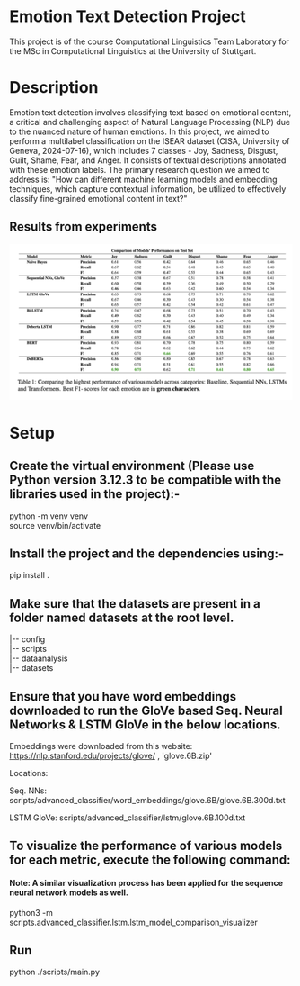 # Emotion Text Detection Project

This project is of the course Computational Linguistics Team Laboratory for the MSc in Computational Linguistics at the University of Stuttgart.

# Description

Emotion text detection involves classifying text based on emotional content, a critical and challenging aspect of Natural Language Processing (NLP) due to the nuanced nature of human emotions. In this project, we aimed to perform a multilabel classification on the ISEAR dataset (CISA, University of Geneva, 2024-07-16), which includes 7 classes - Joy, Sadness, Disgust, Guilt, Shame, Fear, and Anger. It consists of textual descriptions annotated with these emotion labels. The primary research question we aimed to address is: "How can different machine learning models and embedding techniques, which capture contextual information, be utilized to effectively classify fine-grained emotional content in text?"

## Results from experiments

![Table Image](https://github.com/joannakarayianni/Computational_Linguistics_Team_Lab/blob/main/images/performance_comparison.png)

# Setup

## Create the virtual environment (Please use Python version 3.12.3 to be compatible with the libraries used in the project):-

python -m venv venv       
source venv/bin/activate     


## Install the project and the dependencies using:- 

pip install .


## Make sure that the datasets are present in a folder named datasets at the root level.

|-- config  
|-- scripts    
|-- dataanalysis   
|-- datasets   

## Ensure that you have word embeddings downloaded to run the GloVe based Seq. Neural Networks & LSTM GloVe in the below locations.
Embeddings were downloaded from this website: https://nlp.stanford.edu/projects/glove/ , 'glove.6B.zip'

Locations:

Seq. NNs: scripts/advanced_classifier/word_embeddings/glove.6B/glove.6B.300d.txt

LSTM GloVe: scripts/advanced_classifier/lstm/glove.6B.100d.txt

## To visualize the performance of various models for each metric, execute the following command:
#### Note: A similar visualization process has been applied for the sequence neural network models as well.

python3 -m scripts.advanced_classifier.lstm.lstm_model_comparison_visualizer


## Run

python ./scripts/main.py
